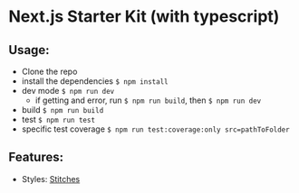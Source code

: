 # Next.js Starter Kit (with typescript)

## Usage:

- Clone the repo
- install the dependencies `$ npm install`
- dev mode `$ npm run dev`
  - if getting and error, run `$ npm run build`, then `$ npm run dev`
- build `$ npm run build`
- test `$ npm run test`
- specific test coverage `$ npm run test:coverage:only src=pathToFolder`

## Features:

- Styles: [Stitches](https://stitches.dev/)
